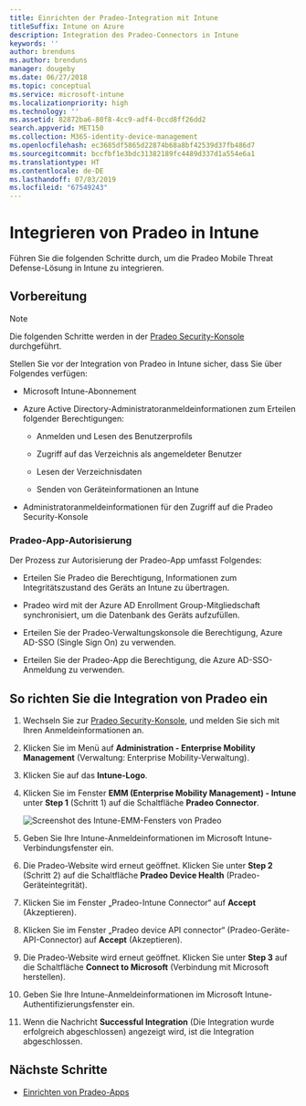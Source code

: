 ```yaml
---
title: Einrichten der Pradeo-Integration mit Intune
titleSuffix: Intune on Azure
description: Integration des Pradeo-Connectors in Intune
keywords: ''
author: brenduns
ms.author: brenduns
manager: dougeby
ms.date: 06/27/2018
ms.topic: conceptual
ms.service: microsoft-intune
ms.localizationpriority: high
ms.technology: ''
ms.assetid: 82872ba6-80f8-4cc9-adf4-0ccd8ff26dd2
search.appverid: MET150
ms.collection: M365-identity-device-management
ms.openlocfilehash: ec3685df5865d22874b68a8bf42539d37fb486d7
ms.sourcegitcommit: bccfbf1e3bdc31382189fc4489d337d1a554e6a1
ms.translationtype: HT
ms.contentlocale: de-DE
ms.lasthandoff: 07/03/2019
ms.locfileid: "67549243"
---
```

# <a name="integrate-pradeo-with-intune"></a>Integrieren von Pradeo in Intune

Führen Sie die folgenden Schritte durch, um die Pradeo Mobile Threat Defense-Lösung in Intune zu integrieren.

## <a name="before-you-begin"></a>Vorbereitung

> [!NOTE]
> Die folgenden Schritte werden in der [Pradeo Security-Konsole](https://www.apps-security.com) durchgeführt.

Stellen Sie vor der Integration von Pradeo in Intune sicher, dass Sie über Folgendes verfügen:

- Microsoft Intune-Abonnement

- Azure Active Directory-Administratoranmeldeinformationen zum Erteilen folgender Berechtigungen:

    - Anmelden und Lesen des Benutzerprofils

    - Zugriff auf das Verzeichnis als angemeldeter Benutzer

    - Lesen der Verzeichnisdaten

    - Senden von Geräteinformationen an Intune

- Administratoranmeldeinformationen für den Zugriff auf die Pradeo Security-Konsole

### <a name="pradeo-app-authorization"></a>Pradeo-App-Autorisierung

Der Prozess zur Autorisierung der Pradeo-App umfasst Folgendes:

- Erteilen Sie Pradeo die Berechtigung, Informationen zum Integritätszustand des Geräts an Intune zu übertragen.

- Pradeo wird mit der Azure AD Enrollment Group-Mitgliedschaft synchronisiert, um die Datenbank des Geräts aufzufüllen.

- Erteilen Sie der Pradeo-Verwaltungskonsole die Berechtigung, Azure AD-SSO (Single Sign On) zu verwenden.

- Erteilen Sie der Pradeo-App die Berechtigung, die Azure AD-SSO-Anmeldung zu verwenden.

## <a name="to-set-up-pradeo-integration"></a>So richten Sie die Integration von Pradeo ein

1. Wechseln Sie zur [Pradeo Security-Konsole](https://www.apps-security.com), und melden Sie sich mit Ihren Anmeldeinformationen an.

2. Klicken Sie im Menü auf **Administration - Enterprise Mobility Management** (Verwaltung: Enterprise Mobility-Verwaltung).

3. Klicken Sie auf das **Intune-Logo**.

4. Klicken Sie im Fenster **EMM (Enterprise Mobility Management) - Intune** unter **Step 1** (Schritt 1) auf die Schaltfläche **Pradeo Connector**. 

    ![Screenshot des Intune-EMM-Fensters von Pradeo](./media/pradeo_setup.png)

5. Geben Sie Ihre Intune-Anmeldeinformationen im Microsoft Intune-Verbindungsfenster ein.

5. Die Pradeo-Website wird erneut geöffnet. Klicken Sie unter **Step 2** (Schritt 2) auf die Schaltfläche **Pradeo Device Health** (Pradeo-Geräteintegrität).

7. Klicken Sie im Fenster „Pradeo-Intune Connector“ auf **Accept** (Akzeptieren). 

8. Klicken Sie im Fenster „Pradeo device API connector“ (Pradeo-Geräte-API-Connector) auf **Accept** (Akzeptieren).

9. Die Pradeo-Website wird erneut geöffnet. Klicken Sie unter **Step 3** auf die Schaltfläche **Connect to Microsoft** (Verbindung mit Microsoft herstellen). 

10. Geben Sie Ihre Intune-Anmeldeinformationen im Microsoft Intune-Authentifizierungsfenster ein.

11. Wenn die Nachricht **Successful Integration** (Die Integration wurde erfolgreich abgeschlossen) angezeigt wird, ist die Integration abgeschlossen.

## <a name="next-steps"></a>Nächste Schritte

- [Einrichten von Pradeo-Apps](mtd-apps-ios-app-configuration-policy-add-assign.md)
